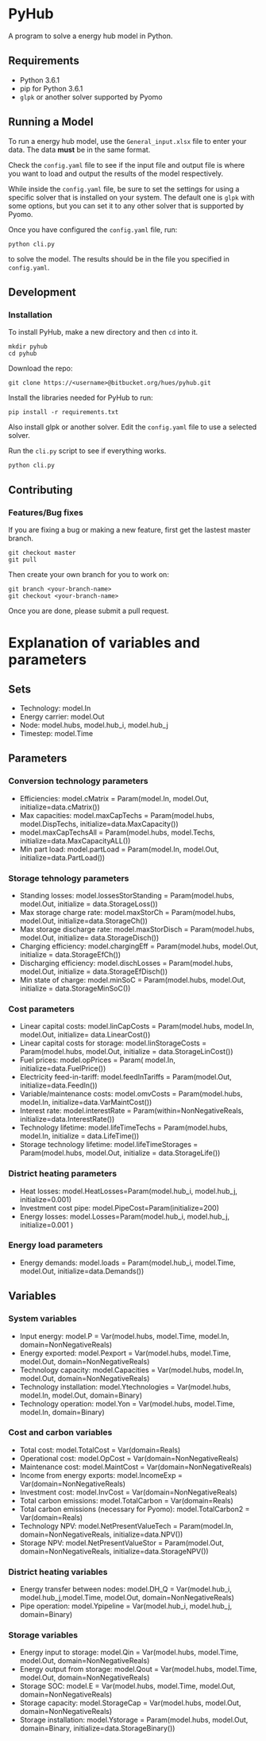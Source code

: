 PyHub
=====

A program to solve a energy hub model in Python.

Requirements
------------

- Python 3.6.1
- pip for Python 3.6.1
- `glpk` or another solver supported by Pyomo

Running a Model
---------------

To run a energy hub model, use the `General_input.xlsx` file to enter your data.
The data **must** be in the same format.

Check the `config.yaml` file to see if the input file and output file is where
you want to load and output the results of the model respectively.

While inside the `config.yaml` file, be sure to set the settings for using a
specific solver that is installed on your system.
The default one is `glpk` with some options, but you can set it to any other
solver that is supported by Pyomo.

Once you have configured the `config.yaml` file, run:
```
python cli.py
```
to solve the model.
The results should be in the file you specified in `config.yaml`.

Development
-----------

### Installation

To install PyHub, make a new directory and then `cd` into it.
```
mkdir pyhub
cd pyhub
```

Download the repo:
```
git clone https://<username>@bitbucket.org/hues/pyhub.git
```

Install the libraries needed for PyHub to run:
```
pip install -r requirements.txt
```

Also install glpk or another solver.
Edit the `config.yaml` file to use a selected solver.

Run the `cli.py` script to see if everything works.
```
python cli.py
```

Contributing
------------

### Features/Bug fixes

If you are fixing a bug or making a new feature, first get the lastest master branch.
```
git checkout master
git pull
```

Then create your own branch for you to work on:
```
git branch <your-branch-name>
git checkout <your-branch-name>
```

Once you are done, please submit a pull request.


# Explanation of variables and parameters

## Sets

* Technology: model.In
* Energy carrier: model.Out
* Node: model.hubs, model.hub_i, model.hub_j
* Timestep: model.Time

## Parameters

### Conversion technology parameters
* Efficiencies: model.cMatrix = Param(model.In, model.Out, initialize=data.cMatrix())                                       
* Max capacities: model.maxCapTechs = Param(model.hubs, model.DispTechs, initialize=data.MaxCapacity())
* model.maxCapTechsAll = Param(model.hubs, model.Techs, initialize=data.MaxCapacityALL())
* Min part load: model.partLoad = Param(model.In, model.Out, initialize=data.PartLoad()) 

### Storage tehnology parameters
* Standing losses: model.lossesStorStanding = Param(model.hubs, model.Out, initialize = data.StorageLoss())
* Max storage charge rate: model.maxStorCh = Param(model.hubs, model.Out, initialize=data.StorageCh())
* Max storage discharge rate: model.maxStorDisch = Param(model.hubs, model.Out, initialize= data.StorageDisch())
* Charging efficiency: model.chargingEff = Param(model.hubs, model.Out, initialize = data.StorageEfCh())
* Discharging efficiency: model.dischLosses = Param(model.hubs, model.Out, initialize = data.StorageEfDisch())
* Min state of charge: model.minSoC = Param(model.hubs, model.Out, initialize = data.StorageMinSoC())

### Cost parameters
* Linear capital costs: model.linCapCosts = Param(model.hubs, model.In, model.Out, initialize= data.LinearCost())        
* Linear capital costs for storage: model.linStorageCosts = Param(model.hubs, model.Out, initialize = data.StorageLinCost())
* Fuel prices: model.opPrices = Param( model.In, initialize=data.FuelPrice())  
* Electricity feed-in-tariff: model.feedInTariffs = Param(model.Out, initialize=data.FeedIn())              
* Variable/maintenance costs: model.omvCosts = Param(model.hubs, model.In, initialize=data.VarMaintCost())               
* Interest rate: model.interestRate = Param(within=NonNegativeReals, initialize=data.InterestRate())
* Technology lifetime: model.lifeTimeTechs = Param(model.hubs, model.In, initialize = data.LifeTime())
* Storage technology lifetime: model.lifeTimeStorages = Param(model.hubs, model.Out, initialize = data.StorageLife())

### District heating parameters
* Heat losses: model.HeatLosses=Param(model.hub_i, model.hub_j, initialize=0.001)
* Investment cost pipe: model.PipeCost=Param(initialize=200)
* Energy losses: model.Losses=Param(model.hub_i, model.hub_j, initialize=0.001 )

### Energy load parameters
* Energy demands: model.loads = Param(model.hub_i, model.Time, model.Out, initialize=data.Demands())

## Variables

### System variables
* Input energy: model.P = Var(model.hubs, model.Time, model.In, domain=NonNegativeReals)
* Energy exported: model.Pexport = Var(model.hubs, model.Time, model.Out, domain=NonNegativeReals)
* Technology capacity: model.Capacities = Var(model.hubs, model.In, model.Out, domain=NonNegativeReals)
* Technology installation: model.Ytechnologies = Var(model.hubs, model.In, model.Out, domain=Binary)
* Technology operation: model.Yon = Var(model.hubs, model.Time, model.In, domain=Binary)

### Cost and carbon variables
* Total cost: model.TotalCost = Var(domain=Reals)
* Operational cost: model.OpCost = Var(domain=NonNegativeReals)
* Maintenance cost: model.MaintCost = Var(domain=NonNegativeReals)
* Income from energy exports: model.IncomeExp = Var(domain=NonNegativeReals)
* Investment cost: model.InvCost = Var(domain=NonNegativeReals)
* Total carbon emissions: model.TotalCarbon = Var(domain=Reals)
* Total carbon emissions (necessary for Pyomo): model.TotalCarbon2 = Var(domain=Reals)
* Technology NPV: model.NetPresentValueTech = Param(model.In, domain=NonNegativeReals, initialize=data.NPV())
* Storage NPV: model.NetPresentValueStor = Param(model.Out, domain=NonNegativeReals, initialize=data.StorageNPV())

### District heating variables
* Energy transfer between nodes: model.DH_Q = Var(model.hub_i, model.hub_j,model.Time, model.Out, domain=NonNegativeReals)
* Pipe operation: model.Ypipeline = Var(model.hub_i, model.hub_j, domain=Binary)

### Storage variables
* Energy input to storage: model.Qin = Var(model.hubs, model.Time, model.Out, domain=NonNegativeReals)
* Energy output from storage: model.Qout = Var(model.hubs, model.Time, model.Out, domain=NonNegativeReals)
* Storage SOC: model.E = Var(model.hubs, model.Time, model.Out, domain=NonNegativeReals)
* Storage capacity: model.StorageCap = Var(model.hubs, model.Out, domain=NonNegativeReals)
* Storage installation: model.Ystorage = Param(model.hubs, model.Out, domain=Binary, initialize=data.StorageBinary())
